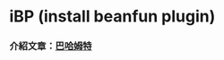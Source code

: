 # iBP (install beanfun plugin)

### 介紹文章：[巴哈姆特](https://forum.gamer.com.tw/C.php?bsn=7650&snA=1016439)
